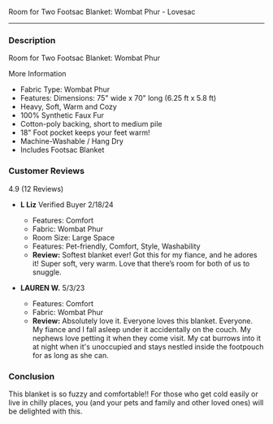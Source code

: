 Room for Two Footsac Blanket: Wombat Phur - Lovesac

---

### Description

Room for Two Footsac Blanket: Wombat Phur

More Information

- Fabric Type: Wombat Phur
- Features: Dimensions: 75" wide x 70" long (6.25 ft x 5.8 ft)
- Heavy, Soft, Warm and Cozy
- 100% Synthetic Faux Fur
- Cotton-poly backing, short to medium pile
- 18" Foot pocket keeps your feet warm!
- Machine-Washable / Hang Dry
- Includes Footsac Blanket

### Customer Reviews

4.9 (12 Reviews)

- **L Liz** Verified Buyer 2/18/24
  - Features: Comfort
  - Fabric: Wombat Phur
  - Room Size: Large Space
  - Features: Pet-friendly, Comfort, Style, Washability
  - **Review:** Softest blanket ever! Got this for my fiance, and he adores it! Super soft, very warm. Love that there’s room for both of us to snuggle.

- **LAUREN W.** 5/3/23
  - Features: Comfort
  - Fabric: Wombat Phur
  - **Review:** Absolutely love it. Everyone loves this blanket. Everyone. My fiance and I fall asleep under it accidentally on the couch. My nephews love petting it when they come visit. My cat burrows into it at night when it's unoccupied and stays nestled inside the footpouch for as long as she can.

### Conclusion

This blanket is so fuzzy and comfortable!! For those who get cold easily or live in chilly places, you (and your pets and family and other loved ones) will be delighted with this.